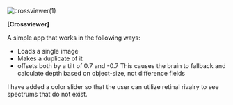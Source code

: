 
![crossviewer(1)](https://github.com/user-attachments/assets/f93912d0-a050-4fec-99d2-80f282f59dc0)

**[Crossviewer]** 

A simple app that works in the following ways:

- Loads a single image
- Makes a duplicate of it
- offsets both by a tilt of 0.7 and -0.7
  This causes the brain to fallback and calculate depth based on object-size, not difference fields

I have added a color slider so that the user can utilize retinal rivalry to see spectrums that do not exist.
